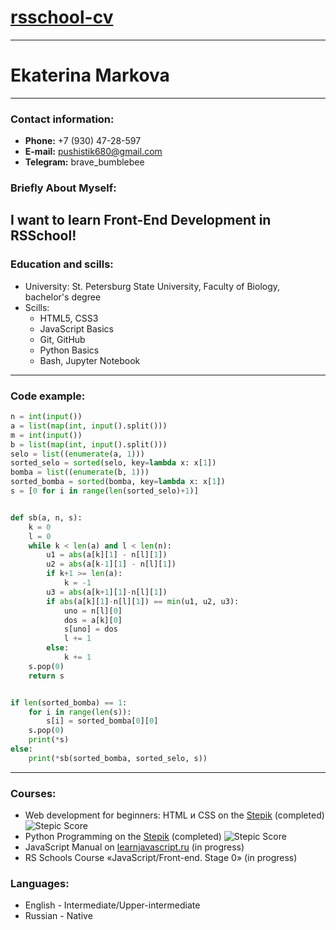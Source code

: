 # [**rsschool-cv**](https://sss-ecology.github.io/rsschool-cv/)
-----
# **Ekaterina Markova**
-----
### **Contact information:[](https://sss-ecology.github.io/rsschool-cv/cv#contact-information)**
* **Phone:** +7 (930) 47-28-597
* **E-mail:** pushistik680@gmail.com
* **Telegram:** brave_bumblebee

### **Briefly About Myself:[](https://sss-ecology.github.io/rsschool-cv/cv#briefly-about-myself)**
I want to learn Front-End Development in RSSchool!
-----

### **Education and scills:[](https://sss-ecology.github.io/rsschool-cv/cv#education-and-skills)**
* University: St. Petersburg State University, Faculty of Biology, bachelor's degree
* Scills:
    - HTML5, CSS3
    - JavaScript Basics
    - Git, GitHub
    - Python Basics
    - Bash, Jupyter Notebook
-----
### **Code example:[](https://sss-ecology.github.io/rsschool-cv/cv#code-example)**
```python
n = int(input())
a = list(map(int, input().split()))
m = int(input())
b = list(map(int, input().split()))
selo = list((enumerate(a, 1)))
sorted_selo = sorted(selo, key=lambda x: x[1])
bomba = list((enumerate(b, 1)))
sorted_bomba = sorted(bomba, key=lambda x: x[1])
s = [0 for i in range(len(sorted_selo)+1)]


def sb(a, n, s):
    k = 0
    l = 0
    while k < len(a) and l < len(n):
        u1 = abs(a[k][1] - n[l][1])
        u2 = abs(a[k-1][1] - n[l][1])
        if k+1 >= len(a):
            k = -1
        u3 = abs(a[k+1][1]-n[l][1])
        if abs(a[k][1]-n[l][1]) == min(u1, u2, u3):
            uno = n[l][0]
            dos = a[k][0]
            s[uno] = dos
            l += 1
        else:
            k += 1
    s.pop(0)
    return s


if len(sorted_bomba) == 1:
    for i in range(len(s)):
        s[i] = sorted_bomba[0][0]
    s.pop(0)
    print(*s)
else:
    print(*sb(sorted_bomba, sorted_selo, s))
```
-----

### **Courses:[](https://sss-ecology.github.io/rsschool-cv/cv#courses)**
* Web development for beginners: HTML и CSS on the [Stepik](https://stepik.org/) (completed)
![Stepic Score](https://stepik.org/certificate/aaea4d0847b836faa59eb1d014d040e739d021c3.png?resolution=medium)
* Python Programming on the [Stepik](https://stepik.org/) (completed)
![Stepic Score](https://stepik.org/certificate/f0b7b0ab8293ba68e89f9b90efa84397de8c4394.png?resolution=medium)
* JavaScript Manual on [learnjavascript.ru](https://learn.javascript.ru/) (in progress)
* RS Schools Course «JavaScript/Front-end. Stage 0» (in progress)

### **Languages:[](https://sss-ecology.github.io/rsschool-cv/cv#languages)**
* English - Intermediate/Upper-intermediate 
* Russian - Native